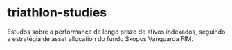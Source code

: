 # triathlon-studies

Estudos sobre a performance de longo prazo de ativos indexados, seguindo a estratégia de asset allocation do fundo Skopos Vanguarda FIM.
